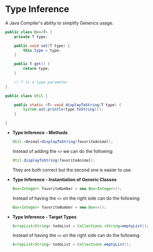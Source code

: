 # Type Inference

A Java Compiler's ability to simplify Generics usage.

```java
public class Box<T> {
    private T type;

    public void set(T type) {
        this.type = type;
    }

    public T get() {
        return type;
    }

    // T is a type parameter
}
```

```java
public class Util {

    public static <T> void displayToString(T type) {
        System.out.println(type.toString());
    }

}
```

- **Type Inference - Methods**
  ```java
  Util.<Animal>displayToString(favoriteAnimal);
  ```
  Instead of adding the `<>` we can do the following:
  ```java
  Util.displayToString(favoriteAnimal);
  ```
  They are both correct but the second one is easier to use.


- **Type Inference - Instantiation of Generic Classes**
  ```java
  Box<Integer> favoriteNumber = new Box<Integer>();
  ```
  Instead of having the `<>` on the right side can do the following:
  ```java
  Box<Integer> favoriteNumber = new Box<>();
  ```


- **Type Inference - Target Types**
  ```java
  ArrayList<String> todoList = Collections.<String>emptyList();
  ```
  Instead of having the `<>` on the right side can do the following:
  ```java
  ArrayList<String> todoList = Collections.emptyList();
  ```